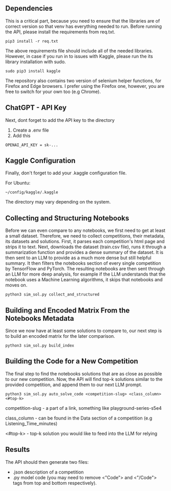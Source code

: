 ## Dependencies 

This is a critical part, because you need to ensure that the libraries are of correct version so that venv has everything needed to run. Before running the API, please install the requirements from req.txt.

```
pip3 install -r req.txt
```

The above requirements file should include all of the needed libraries. However, in case if you run in to issues with Kaggle, please run the its library installation with sudo.

```
sudo pip3 install kaggle
```

The repository also contains two version of selenium helper functions, for Firefox and Edge browsers. I prefer using the Firefox one, however, you are free to switch for your own too (e.g Chrome).

## ChatGPT - API Key
Next, dont forget to add the API key to the directory
1. Create a .env file
2. Add this 
```
OPENAI_API_KEY = sk-...
```


## Kaggle Configuration
Finally, don't forget to add your .kaggle configuration file. 

For Ubuntu:
```
~/config/kaggle/.kaggle
```

The directory may vary depending on the system. 
## Collecting and Structuring Notebooks

Before we can even compare to any notebooks, we first need to get at least a small dataset. Therefore, we need to collect competitions, their metadata, its datasets and solutions. First, it parses each competition's html page and strips it to text. Next, downloads the dataset (train.csv file), runs it through a summarization function and provides a dense summary of the dataset. It is then sent to an LLM to provide as a much more dense but still helpful summary. It then filters the notebooks section of every single competition by TensorFlow and PyTorch. The resulting notebooks are then sent through an LLM for more deep analysis, for example if the LLM understands that the notebook uses a Machine Learning algorithms, it skips that notebooks and moves on. 

```
python3 sim_sol.py collect_and_structured
```


## Building and Encoded Matrix From the Notebooks Metadata

Since we now have at least some solutions to compare to, our next step is to build an encoded matrix for the later comparison.

```
python3 sim_sol.py build_index
```

## Building the Code for a New Competition

The final step to find the notebooks solutions that are as close as possible to our new competition. Now, the API will find top-k solutions similar to the provided competition, and append them to our next LLM prompt. 

```
python3 sim_sol.py auto_solve_code <competition-slug> <class_column> <#top-k>
```

competition-slug - a part of a link, something like playground-series-s5e4

class_column - can be found in the Data section of a competition (e.g Listening_Time_minutes) 

<#top-k> - top-k solution you would like to feed into the LLM for relying

## Results

The API should then generate two files: 

* .json description of a competition
* .py model code (you may need to remove <"Code"> and <"/Code"> tags from top and bottom respectively).